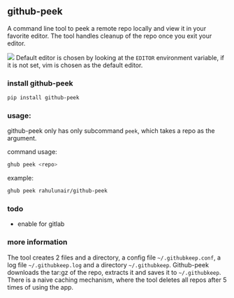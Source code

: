 ## github-peek

A command line tool to peek a remote repo locally and view it in your favorite editor. The tool handles cleanup of the repo once you exit your editor. 

<a href="https://asciinema.org/a/3EyUeIwGTYxTJFceBbJNLln8t" target="_blank"><img src="https://asciinema.org/a/3EyUeIwGTYxTJFceBbJNLln8t.svg" /></a>
Default editor is chosen by looking at the `EDITOR` environment variable, if it is not set, vim is chosen as the default editor.

### install github-peek

```bash
pip install github-peek
```

### usage:

github-peek only has only subcommand `peek`, which takes a repo as the argument.


command usage:

```bash
ghub peek <repo>
```

example:

```bash
ghub peek rahulunair/github-peek
```

### todo

- enable for gitlab

### more information

The tool creates 2 files and a directory, a config file `~/.githubkeep.conf`, a log file `~/.githubkeep.log` and a directory `~/.githubkeep`. Github-peek downloads the tar:gz of the repo, extracts it and saves it to `~/.githubkeep`. There is a naive caching mechanism, where the tool deletes all repos after 5 times of using the app.



